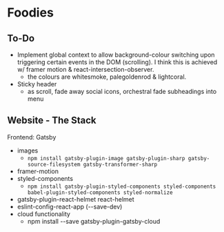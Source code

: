 # Foodies

## To-Do
- Implement global context to allow background-colour switching upon triggering certain events in the DOM (scrolling). I think this is achieved w/ framer motion & react-intersection-observer. 
    - the colours are whitesmoke, palegoldenrod & lightcoral.
- Sticky header
    - as scroll, fade away social icons, orchestral fade subheadings into menu

## Website - The Stack
Frontend: Gatsby
- images
    - `npm install gatsby-plugin-image gatsby-plugin-sharp gatsby-source-filesystem gatsby-transformer-sharp`
- framer-motion
- styled-components
    - `npm install gatsby-plugin-styled-components styled-components babel-plugin-styled-components styled-normalize`
- gatsby-plugin-react-helmet react-helmet
- eslint-config-react-app (--save-dev)
- cloud functionality
    - npm install --save gatsby-plugin-gatsby-cloud
